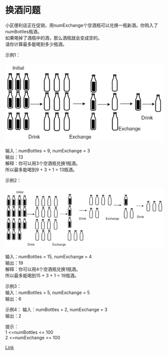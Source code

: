 <h1>换酒问题</h1>

小区便利店正在促销，用numExchange个空酒瓶可以兑换一瓶新酒。你购入了numBottles瓶酒。</br>
如果喝掉了酒瓶中的酒，那么酒瓶就会变成空的。</br>
请你计算最多能喝到多少瓶酒。</br>

示例1：</br>
</br>![](./image/1.png)</br></br>
输入：numBottles = 9, numExchange = 3</br>
输出：13</br>
解释：你可以用3个空酒瓶兑换1瓶酒。</br>
所以最多能喝到9 + 3 + 1 = 13瓶酒。</br>

示例2：</br>
</br>![](./image/2.png)</br></br>
输入：numBottles = 15, numExchange = 4</br>
输出：19</br>
解释：你可以用4个空酒瓶兑换1瓶酒。</br>
所以最多能喝到15 + 3 + 1 = 19瓶酒。</br>

示例3：</br>
输入：numBottles = 5, numExchange = 5</br>
输出：6</br>

示例4：
输入：numBottles = 2, numExchange = 3</br>
输出：2</br>

提示：</br>
1 <=numBottles <= 100</br>
2 <=numExchange <= 100</br>

[Link](https://leetcode-cn.com/problems/water-bottles/)